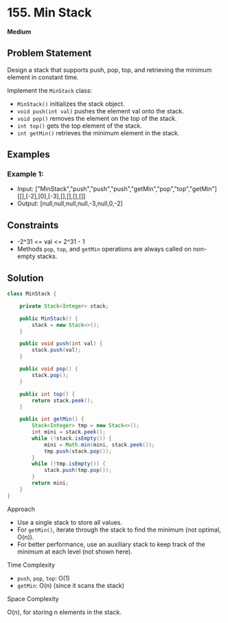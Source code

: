 # 155. Min Stack
**Medium**

## Problem Statement
Design a stack that supports push, pop, top, and retrieving the minimum element in constant time.

Implement the `MinStack` class:
- `MinStack()` initializes the stack object.
- `void push(int val)` pushes the element val onto the stack.
- `void pop()` removes the element on the top of the stack.
- `int top()` gets the top element of the stack.
- `int getMin()` retrieves the minimum element in the stack.

## Examples
### Example 1:
- Input: ["MinStack","push","push","push","getMin","pop","top","getMin"] [[],[-2],[0],[-3],[],[],[],[]]
- Output: [null,null,null,null,-3,null,0,-2]

## Constraints
- -2^31 <= val <= 2^31 - 1
- Methods `pop`, `top`, and `getMin` operations are always called on non-empty stacks.

## Solution
```java
class MinStack {

	private Stack<Integer> stack;

	public MinStack() {
		stack = new Stack<>();
	}

	public void push(int val) {
		stack.push(val);
	}

	public void pop() {
		stack.pop();
	}

	public int top() {
		return stack.peek();
	}

	public int getMin() {
		Stack<Integer> tmp = new Stack<>();
		int mini = stack.peek();
		while (!stack.isEmpty()) {
			mini = Math.min(mini, stack.peek());
			tmp.push(stack.pop());
		}
		while (!tmp.isEmpty()) {
			stack.push(tmp.pop());
		}
		return mini;
	}
}
```

Approach

- Use a single stack to store all values.
- For `getMin()`, iterate through the stack to find the minimum (not optimal, O(n)).
- For better performance, use an auxiliary stack to keep track of the minimum at each level (not shown here).

Time Complexity

- `push`, `pop`, `top`: O(1)
- `getMin`: O(n) (since it scans the stack)

Space Complexity

O(n), for storing n elements in the stack.
